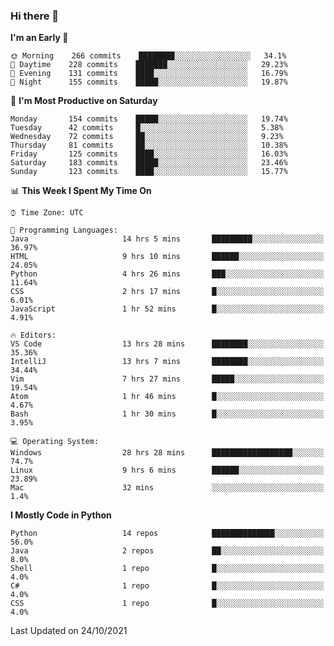 ### Hi there 👋

<!--START_SECTION:waka-->
**I'm an Early 🐤** 

```text
🌞 Morning    266 commits    ████████░░░░░░░░░░░░░░░░░   34.1% 
🌆 Daytime    228 commits    ███████░░░░░░░░░░░░░░░░░░   29.23% 
🌃 Evening    131 commits    ████░░░░░░░░░░░░░░░░░░░░░   16.79% 
🌙 Night      155 commits    █████░░░░░░░░░░░░░░░░░░░░   19.87%

```
📅 **I'm Most Productive on Saturday** 

```text
Monday       154 commits    █████░░░░░░░░░░░░░░░░░░░░   19.74% 
Tuesday      42 commits     █░░░░░░░░░░░░░░░░░░░░░░░░   5.38% 
Wednesday    72 commits     ██░░░░░░░░░░░░░░░░░░░░░░░   9.23% 
Thursday     81 commits     ██░░░░░░░░░░░░░░░░░░░░░░░   10.38% 
Friday       125 commits    ████░░░░░░░░░░░░░░░░░░░░░   16.03% 
Saturday     183 commits    █████░░░░░░░░░░░░░░░░░░░░   23.46% 
Sunday       123 commits    ████░░░░░░░░░░░░░░░░░░░░░   15.77%

```


📊 **This Week I Spent My Time On** 

```text
⌚︎ Time Zone: UTC

💬 Programming Languages: 
Java                     14 hrs 5 mins       █████████░░░░░░░░░░░░░░░░   36.97% 
HTML                     9 hrs 10 mins       ██████░░░░░░░░░░░░░░░░░░░   24.05% 
Python                   4 hrs 26 mins       ███░░░░░░░░░░░░░░░░░░░░░░   11.64% 
CSS                      2 hrs 17 mins       █░░░░░░░░░░░░░░░░░░░░░░░░   6.01% 
JavaScript               1 hr 52 mins        █░░░░░░░░░░░░░░░░░░░░░░░░   4.91%

🔥 Editors: 
VS Code                  13 hrs 28 mins      ████████░░░░░░░░░░░░░░░░░   35.36% 
IntelliJ                 13 hrs 7 mins       ████████░░░░░░░░░░░░░░░░░   34.44% 
Vim                      7 hrs 27 mins       █████░░░░░░░░░░░░░░░░░░░░   19.54% 
Atom                     1 hr 46 mins        █░░░░░░░░░░░░░░░░░░░░░░░░   4.67% 
Bash                     1 hr 30 mins        █░░░░░░░░░░░░░░░░░░░░░░░░   3.95%

💻 Operating System: 
Windows                  28 hrs 28 mins      ██████████████████░░░░░░░   74.7% 
Linux                    9 hrs 6 mins        ██████░░░░░░░░░░░░░░░░░░░   23.89% 
Mac                      32 mins             ░░░░░░░░░░░░░░░░░░░░░░░░░   1.4%

```

**I Mostly Code in Python** 

```text
Python                   14 repos            ██████████████░░░░░░░░░░░   56.0% 
Java                     2 repos             ██░░░░░░░░░░░░░░░░░░░░░░░   8.0% 
Shell                    1 repo              █░░░░░░░░░░░░░░░░░░░░░░░░   4.0% 
C#                       1 repo              █░░░░░░░░░░░░░░░░░░░░░░░░   4.0% 
CSS                      1 repo              █░░░░░░░░░░░░░░░░░░░░░░░░   4.0%

```



 Last Updated on 24/10/2021
<!--END_SECTION:waka-->

<!--
**e1630m/e1630m** is a ✨ _special_ ✨ repository because its `README.md` (this file) appears on your GitHub profile.

Here are some ideas to get you started:

- 🔭 I’m currently working on ...
- 🌱 I’m currently learning ...
- 👯 I’m looking to collaborate on ...
- 🤔 I’m looking for help with ...
- 💬 Ask me about ...
- 📫 How to reach me: ...
- 😄 Pronouns: ...
- ⚡ Fun fact: ...
-->
